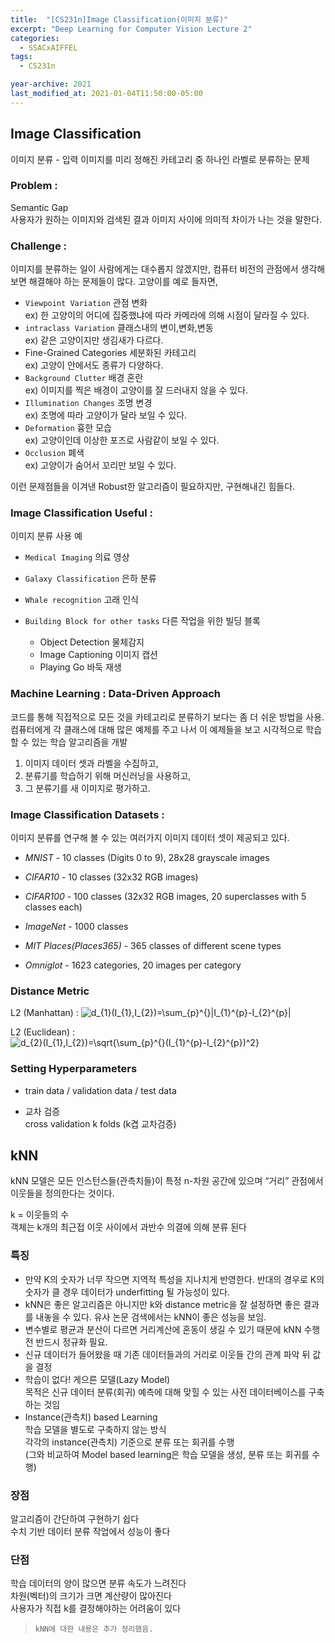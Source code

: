 ```yaml
---
title:  "[CS231n]Image Classification(이미지 분류)"
excerpt: "Deep Learning for Computer Vision Lecture 2"
categories:
  - SSACxAIFFEL
tags:
  - CS231n

year-archive: 2021
last_modified_at: 2021-01-04T11:50:00-05:00
---
```


## Image Classification
이미지 분류 - 입력 이미지를 미리 정해진 카테고리 중 하나인 라벨로 분류하는 문제

### Problem :

Semantic Gap   
사용자가 원하는 이미지와 검색된 결과 이미지 사이에 의미적 차이가 나는 것을 말한다.


### Challenge :
이미지를 분류하는 일이 사람에게는 대수롭지 않겠지만, 컴퓨터 비전의 관점에서 생각해보면 해결해야 하는 문제들이 많다.
고양이를 예로 들자면,

+ `Viewpoint Variation` 관점 변화  
ex) 한 고양이의 어디에 집중했냐에 따라 카메라에 의해 시점이 달라질 수 있다.  
+ `intraclass Variation` 클래스내의 변이,변화,변동  
ex) 같은 고양이지만 생김새가 다르다.  
+ Fine-Grained Categories 세분화된 카테고리  
ex) 고양이 안에서도 종류가 다양하다.  
+ `Background Clutter` 배경 혼란  
ex) 이미지를 찍은 배경이 고양이를 잘 드러내지 않을 수 있다.  
+ `Illumination Changes` 조명 변경  
ex) 조명에 따라 고양이가 달라 보일 수 있다.  
+ `Deformation` 흉한 모습  
ex) 고양이인데 이상한 포즈로 사람같이 보일 수 있다.  
+ `Occlusion` 폐색  
ex) 고양이가 숨어서 꼬리만 보일 수 있다.  

이런 문제점들을 이겨낸 Robust한 알고리즘이 필요하지만, 구현해내긴 힘들다.

### Image Classification Useful :
이미지 분류 사용 예

- `Medical Imaging` 의료 영상

- `Galaxy Classification` 은하 분류

- `Whale recognition` 고래 인식

- `Building Block for other tasks` 다른 작업을 위한 빌딩 블록
    - Object Detection 물체감지
    - Image Captioning 이미지 캡션
    - Playing Go 바둑 재생

### Machine Learning : Data-Driven Approach
코드를 통해 직접적으로 모든 것을 카테고리로 분류하기 보다는 좀 더 쉬운 방법을 사용. 컴퓨터에게 각 클래스에 대해 많은 예제를 주고 나서 이 예제들을 보고 시각적으로 학습할 수 있는 학습 알고리즘을 개발

1. 이미지 데이터 셋과 라벨을 수집하고,
2. 분류기를 학습하기 위해 머신러닝을 사용하고,
3. 그 분류기를 새 이미지로 평가하고.

### Image Classification Datasets :
이미지 분류를 연구해 볼 수 있는 여러가지 이미지 데이터 셋이 제공되고 있다.

+ *MNIST* - 10 classes (Digits 0 to 9), 28x28 grayscale	images
+ *CIFAR10* - 10 classes (32x32 RGB images)

+ *CIFAR100* - 100 classes (32x32 RGB images, 20 superclasses with 5 classes each)

+ *ImageNet* - 1000 classes

+ *MIT Places(Places365)* - 365 classes of different scene types

+ *Omniglot* - 1623 categories, 20 images per category

### Distance Metric

L2 (Manhattan) :
 <img src="https://latex.codecogs.com/gif.latex?d_{1}(I_{1},I_{2})=\sum_{p}^{}|I_{1}^{p}-I_{2}^{p}|" title="d_{1}(I_{1},I_{2})=\sum_{p}^{}|I_{1}^{p}-I_{2}^{p}|" />

L2 (Euclidean) :
<img src="https://latex.codecogs.com/gif.latex?d_{2}(I_{1},I_{2})=\sqrt{\sum_{p}^{}(I_{1}^{p}-I_{2}^{p})^2}" title="d_{2}(I_{1},I_{2})=\sqrt{\sum_{p}^{}(I_{1}^{p}-I_{2}^{p})^2}" />

<!--- 그외 거리 측정법은 무엇이 있을까?-->

### Setting Hyperparameters   

- train data / validation data / test data

- 교차 검증  
cross validation k folds (k겹 교차검증)

## kNN

kNN 모델은 모든 인스턴스들(관측치들)이 특정 n-차원 공간에 있으며 “거리” 관점에서 이웃들을 정의한다는 것이다.

k = 이웃들의 수  
객체는 k개의 최근접 이웃 사이에서 과반수 의결에 의해 분류
된다

### 특징

- 만약 K의 숫자가 너무 작으면 지역적 특성을 지나치게 반영한다.
반대의 경우로 K의 숫자가 클 경우
데이터가 underfitting 될 가능성이 있다.
- kNN은 좋은 알고리즘은 아니지만 k와 distance metric을 잘 설정하면 좋은 결과를 내놓을 수 있다.  유사 논문 검색에서는 kNN이 좋은 성능을 보임.
- 변수별로 평균과 분산이 다르면 거리계산에 혼동이 생길 수 있기 때문에 kNN 수행 전 반드시 정규화 필요.
- 신규 데이터가 들어왔을 때 기존 데이터들과의 거리로 이웃들 간의 관계 파악 뒤 값을 결정
- 학습이 없다! 게으른 모델(Lazy Model)  
목적은 신규 데이터 분류(회귀) 예측에 대해 맞힐 수 있는 사전 데이터베이스를 구축하는 것임
- Instance(관측치) based Learning  
  학습 모델을 별도로 구축하지 않는 방식  
  각각의 instance(관측치) 기준으로 분류 또는 회귀를 수행  
  (그와 비교하여 Model based learning은 학습 모델을 생성, 분류 또는 회귀를 수행)

### 장점

알고리즘이 간단하여 구현하기 쉽다   
수치 기반 데이터 분류 작업에서 성능이 좋다

### 단점

학습 데이터의 양이 많으면 분류 속도가 느려진다  
차원(벡터)의 크기가 크면 계산량이 많아진다  
사용자가 직접 k를 결정해야하는 어려움이 있다  

> `kNN에 대한 내용은 추가 정리했음.`
